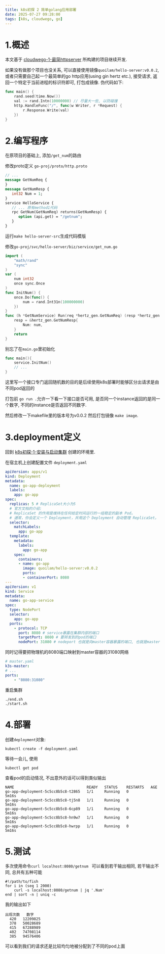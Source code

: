 ```yaml
---
title: k8s初探 2 简单golang应用部署
date: 2025-07-27 09:28:00
tags: [k8s, cloudwego, go]
---
```


# 1.概述
本文基于 [cloudwego-1-最简httpserver](/2025/07/28/cloudwego-1-最简httpserver/) 所构建的项目继续开发.

如果没有做那个项目也没关系, 可以直接使用镜像`quoilam/hello-server:v0.0.2`,或者只需要自己起一个最简单的go http应用(using gin hertz etc.), 接受请求, 返回一个特定于当前进程的标识符即可, 打包成镜像. 伪代码如下: 
```go
func main() {
    rand.seed(time.Now())
    val := rand.Intn(10000000) // 尽量大一些, 以防碰撞
    http.HandleFunc("/", func(w Writer, r *Request) {
        r.Response.Write(val)
    })
}
```

# 2.编写程序
在原项目的基础上, 添加`/get_num`的路由

修改proto定义 `go-proj/proto/http.proto`
```protobuf
// ...
message GetNumReq {
}
message GetNumResp {
   int32 Num = 1;
}
service HelloService {
   // ... 原有method1代码
   rpc GetNum(GetNumReq) returns(GetNumResp) {
      option (api.get) = "/getnum";
   }
}
```

运行`make hello-server-src`生成代码模版

修改`go-proj/svc/hello-server/biz/service/get_num.go`

```go
import (
	"math/rand"
	"sync"
)
var (
	num int32
	once sync.Once
)
func InitNum() {
	once.Do(func() {
		num = rand.Int31n(100000000)
	})
}
func (h *GetNumService) Run(req *hertz_gen.GetNumReq) (resp *hertz_gen.GetNumResp, err error) {
	resp = &hertz_gen.GetNumResp{
		Num: num,
	}
	return
}
```

别忘了在`main.go`里初始化
```go
func main(){
    service.InitNum()
    // ...
}

```
这里写一个接口专门返回随机数的目的是后续使用k8s部署时能够区分出请求是由不同pod返回的

打包前 `go run .`允许一下看一下接口是否可用, 是否同一个instance返回的是同一个数字, 不同的instance是否返回不同数字.

然后修改一下makefile里的版本号为v0.0.2 
然后打包镜像 `make image`.


# 3.deployment定义
回到 [k8s初探-1-安装与启动集群](/2025/07/27/k8s初探-1-安装与启动集群/) 创建的环境里.


在宿主机上创建配置文件 `deployment.yaml`
```yaml
apiVersion: apps/v1
kind: Deployment
metadata:
  name: go-app-deployment
  labels:
    app: go-app
spec:
  replicas: 5 # ReplicaSet大小为5
  # 官方文档的介绍:
  # ReplicaSet 的作用是维持在任何给定时间运行的一组稳定的副本 Pod。
  # 通常，你会定义一个 Deployment，并用这个 Deployment 自动管理 ReplicaSet。
  selector:
    matchLabels:
      app: go-app
  template:
    metadata:
      labels:
        app: go-app
    spec:
      containers:
      - name: go-app
        image: quoilam/hello-server:v0.0.2
        ports:
        - containerPort: 8080
---
apiVersion: v1
kind: Service
metadata:
  name: go-app-service
spec:
  type: NodePort
  selector:
    app: go-app
  ports:
    - protocol: TCP
      port: 8080 # service暴露在集群内部的端口
      targetPort: 8080 # 要转发到的pod的端口
      nodePort: 31080 # nodeport 也就是向master容器暴露的端口, 也就是master:31080
```

同时记得要把物理机的8080端口映射到master容器的31080网络
```yaml
# master.yaml
k3s-master:
# ...
ports:
    - "8080:31080"
```

重启集群
```shell
./end.sh
./start.sh
```

# 4.部署

创建`deployment`对象:
```shell
kubectl create -f deployment.yaml
```

等待一会儿, 使用
```shell
kubectl get pod
```
查看pod的启动情况, 不出意外的话可以得到类似输出
```shell
NAME                                 READY   STATUS    RESTARTS   AGE
go-app-deployment-5c5cc8b5c8-t2865   1/1     Running   0          5m16s
go-app-deployment-5c5cc8b5c8-tj5n8   1/1     Running   0          5m16s
go-app-deployment-5c5cc8b5c8-6cp89   1/1     Running   0          5m16s
go-app-deployment-5c5cc8b5c8-hn9w7   1/1     Running   0          5m16s
go-app-deployment-5c5cc8b5c8-hwrpp   1/1     Running   0          5m16s
```

# 5.测试
多次使用命令`curl localhost:8080/getnum `
可以看到若干输出相同, 若干输出不同, 总共有五种可能

```shell
#!/path/to/fish
for i in (seq 1 2000)              
    curl -s localhost:8080/getnum | jq '.Num'
end | sort -n | uniq -c
```
我的输出如下 
```
出现次数   数字
  420   12209825
  378   50028689
  415   67288989
  402   74708114
  385   94576406
```

可以看到我们的请求还是比较均匀地被分配到了不同的pod上面